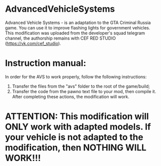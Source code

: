 # AdvancedVehicleSystems
Advanced Vehicle Systems - is an adaptation to the GTA Criminal Russia game. You can use it to improve flashing lights for government vehicles.
This modification was uploaded from the developer's squad telegram channel, the authorship remains with CEF RED STUDIO (https://vk.com/cef_studio).

# Instruction manual:
In order for the AVS to work properly, follow the following instructions:
1. Transfer the files from the "avs" folder to the root of the game/build;
2. Transfer the code from the pawno text file to your mod, then compile it.
After completing these actions, the modification will work.

# ATTENTION: This modification will ONLY work with adapted models. If your vehicle is not adapted to the modification, then NOTHING WILL WORK!!!
